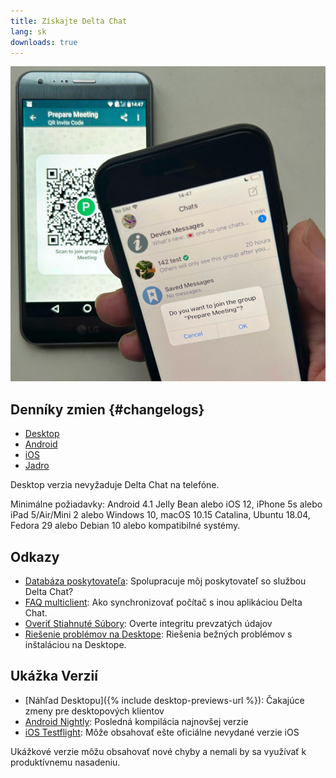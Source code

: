 ```yaml
---
title: Získajte Delta Chat 
lang: sk 
downloads: true 
--- 
```


![An iOS user scanning a QR code on someone else's phone.](../assets/blog/2023-11-qr-scan.jpg)

## Denníky zmien {#changelogs}

* [Desktop](https://github.com/deltachat/deltachat-desktop/blob/master/CHANGELOG.md)
* [Android](https://deltachat.github.io/deltachat-android/CHANGELOG#delta-chat-android-changelog)
* [iOS](https://deltachat.github.io/deltachat-ios/CHANGELOG#delta-chat-ios-changelog)
* [Jadro](https://github.com/deltachat/deltachat-core-rust/blob/master/CHANGELOG.md)

Desktop verzia nevyžaduje Delta Chat na telefóne.

Minimálne požiadavky:
Android 4.1 Jelly Bean
alebo iOS 12, iPhone 5s alebo iPad 5/Air/Mini 2
alebo Windows 10, macOS 10.15 Catalina, Ubuntu 18.04, Fedora 29 alebo Debian 10
alebo kompatibilné systémy.

## Odkazy

* [Databáza poskytovateľa](https://providers.delta.chat/): Spolupracuje môj poskytovateľ so službou Delta Chat?
* [FAQ multiclient](help#multiclient): Ako synchronizovať počítač s inou aplikáciou Delta Chat.
* [Overiť Stiahnuté Súbory](verify-downloads): Overte integritu prevzatých údajov
* [Riešenie problémov na Desktope](https://github.com/deltachat/deltachat-desktop/blob/master/docs/TROUBLESHOOTING.md): Riešenia bežných problémov s inštaláciou na Desktope.

## Ukážka Verzií

* [Náhľad Desktopu]({% include desktop-previews-url %}): Čakajúce zmeny pre desktopových klientov
* [Android Nightly](https://download.delta.chat/android/nightly/): Posledná kompilácia najnovšej verzie
* [iOS Testflight](https://testflight.apple.com/join/uEMc1NxS): Môže obsahovať ešte oficiálne nevydané verzie iOS

Ukážkové verzie môžu obsahovať nové chyby a nemali by sa využívať k produktívnemu nasadeniu.
